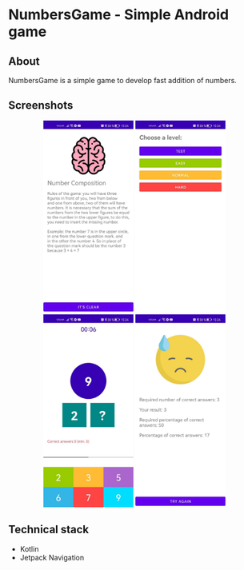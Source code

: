 # NumbersGame - Simple Android game

## About 

NumbersGame is a simple game to develop fast addition of numbers.

## Screenshots

<div align = "center">
    <img src="res/welcome.jpg" width="180" alt="Main screen">
    <img src="res/choose_level.jpg" width="180" alt="Log in screen">
    <img src="res/game.jpg" width="180" alt="Catalog screen">
    <img src="res/game_finished.jpg" width="180" alt="Order screen">
</div> 

## Technical stack 
- Kotlin
- Jetpack Navigation
